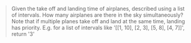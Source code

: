 > Given the take off and landing time of airplanes, described using a list of intervals. How many airplanes are there in the sky simultaneously?
> Note that if multiple planes take off and land at the same time, landing has priority. 
> E.g. for a list of intervals like '[[1, 10], [2, 3], [5, 8], [4, 7]]', return '3'

